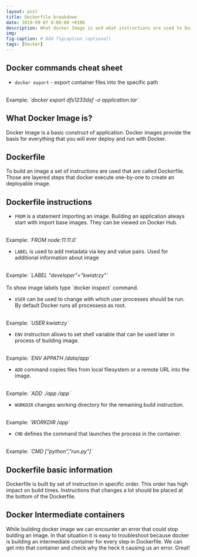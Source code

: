 ```yaml
---
layout: post
title: Dockerfile breakdown
date: 2019-09-07 8:00:00 +0100
description: What docker Image is and what instructions are used to build it.
img: 
fig-caption: # Add figcaption (optional)
tags: [Docker]
---
```


## Docker commands cheat sheet

+ `docker export`  - export container files into the specific path 
<br>
Example: <i>`docker export dfs1233dsf -o application.tar`</i>

## What Docker Image is?

Docker Image is a basic construct of application. Docker images provide the basis for everything that you will ever deploy and run with Docker. 

## Dockerfile

To build an image a set of instructions are used that are called Dockerfile. Those are layered steps that docker execute one-by-one to create an deployable image.

## Dockerfile instructions

+ `FROM` is a statement importing an image. Building an application always start with import base images. They can be viewed on Docker Hub.
<br>
Example: <i>`FROM node:11.11.0`</i>

+ `LABEL` is used to add metadata via key and value pairs. Used for additional information about image
<br>
Example: <i>`LABEL "developer"="kwiatrzy"`</i>
<br>
<br>
To show image labels type `docker inspect` command.

+ `USER` can be used to change with which user processes should be run. By default Docker runs all processess as root.
<br>
Example:<i> `USER kwiatrzy`</i>

+ `ENV` instruction allows to set shell variable that can be used later in process of building image.
<br>
Example:<i> `ENV APPATH /data/app`</i>

+ `ADD` command copies files from local filesystem or a remote URL into the image.
<br>
Example:<i> `ADD ./app /app`</i>

+ `WORKDIR` changes working directory for the remaining build instruction. 
<br>
Example:<i> `WORKDIR /app`</i>

+ `CMD` defines the command that launches the process in the container.
<br>
Example: <i>`CMD ["python","run.py"]`</i>


## Dockerfile basic information

Dockerfile is built by set of instruction in specific order. This order has high impact on build times. Instructions that changes a lot should be placed at the bottom of the Dockerfile.

## Docker Intermediate containers

While building docker image we can encounter an error that could stop bulding an image. In that situation it is easy to troubleshoot because docker is building an intermediate container for every step in Dockerfile. We can get into that container and check why the heck it causing us an error. Great!


